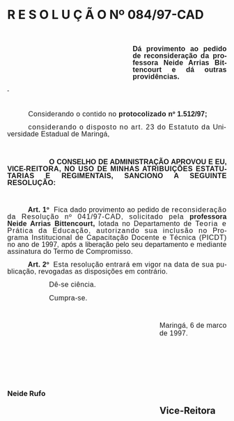 <body lang=PT-BR style='tab-interval:36.0pt'>

<div class=Section1>

<p class=MsoNormal style='margin-bottom:18.0pt;text-align:justify;line-height:
12.0pt;mso-line-height-rule:exactly'><b style='mso-bidi-font-weight:normal'><span
style='font-size:12.0pt;mso-bidi-font-size:10.0pt;font-family:Arial;letter-spacing:
-.05pt;mso-fareast-language:EN-US'><![if !supportEmptyParas]>&nbsp;<![endif]><o:p></o:p></span></b></p>

<h1 style='margin-bottom:0cm;margin-bottom:.0001pt;line-height:normal'>R E S O
L U Ç Ã O Nº 084/97-CAD</h1>

<p class=MsoNormal style='margin-bottom:18.0pt;text-align:justify;line-height:
12.0pt;mso-line-height-rule:exactly'><b style='mso-bidi-font-weight:normal'><span
style='font-size:12.0pt;mso-bidi-font-size:10.0pt;font-family:Arial;letter-spacing:
-.05pt;mso-fareast-language:EN-US'><![if !supportEmptyParas]>&nbsp;<![endif]><o:p></o:p></span></b></p>

<p class=MsoNormal style='margin-top:0cm;margin-right:0cm;margin-bottom:18.0pt;
margin-left:216.0pt;text-align:justify;line-height:12.0pt;mso-line-height-rule:
exactly'><b style='mso-bidi-font-weight:normal'><span style='font-size:12.0pt;
mso-bidi-font-size:10.0pt;font-family:Arial;letter-spacing:-.05pt;mso-fareast-language:
EN-US'>Dá </span></b><b style='mso-bidi-font-weight:normal'><span
style='font-size:12.0pt;mso-bidi-font-size:10.0pt;font-family:Arial;letter-spacing:
.2pt;mso-fareast-language:EN-US'>provimento </span></b><b style='mso-bidi-font-weight:
normal'><span style='font-size:12.0pt;mso-bidi-font-size:10.0pt;font-family:
Arial;letter-spacing:.1pt;mso-fareast-language:EN-US'>ao </span></b><b
style='mso-bidi-font-weight:normal'><span style='font-size:12.0pt;mso-bidi-font-size:
10.0pt;font-family:Arial;letter-spacing:.15pt;mso-fareast-language:EN-US'>pedido
</span></b><b style='mso-bidi-font-weight:normal'><span style='font-size:12.0pt;
mso-bidi-font-size:10.0pt;font-family:Arial;letter-spacing:-.05pt;mso-fareast-language:
EN-US'>de </span></b><b style='mso-bidi-font-weight:normal'><span
style='font-size:12.0pt;mso-bidi-font-size:10.0pt;font-family:Arial;letter-spacing:
.25pt;mso-fareast-language:EN-US'>reconsideração </span></b><b
style='mso-bidi-font-weight:normal'><span style='font-size:12.0pt;mso-bidi-font-size:
10.0pt;font-family:Arial;letter-spacing:.55pt;mso-fareast-language:EN-US'>da </span></b><b
style='mso-bidi-font-weight:normal'><span style='font-size:12.0pt;mso-bidi-font-size:
10.0pt;font-family:Arial;letter-spacing:.2pt;mso-fareast-language:EN-US'>professora
</span></b><b style='mso-bidi-font-weight:normal'><span style='font-size:12.0pt;
mso-bidi-font-size:10.0pt;font-family:Arial;letter-spacing:.25pt;mso-fareast-language:
EN-US'>Neide Arrias Bittencourt e dá outras providências.<o:p></o:p></span></b></p>

<div style='mso-element:frame;mso-element-frame-width:48.05pt;mso-element-frame-height:
22.4pt;mso-element-wrap:no-wrap-beside;mso-element-anchor-vertical:page;
mso-element-anchor-horizontal:page;mso-element-left:7.85pt;mso-element-top:
159.1pt'>

<table cellspacing=0 cellpadding=0 hspace=0 vspace=0 width=64 height=30>
 <tr>
  <td valign=top align=left height=30 style='padding-top:0cm;padding-right:
  0cm;padding-bottom:0cm;padding-left:0cm'>
  <p class=MsoNormal style='mso-element:frame;mso-element-frame-width:48.05pt;
  mso-element-frame-height:22.4pt;mso-element-wrap:no-wrap-beside;mso-element-anchor-vertical:
  page;mso-element-anchor-horizontal:page;mso-element-left:7.85pt;mso-element-top:
  159.1pt'><span style='font-size:12.0pt;mso-bidi-font-size:10.0pt;font-family:
  Arial'><![if !supportEmptyParas]>&nbsp;<![endif]><o:p></o:p></span></p>
  </td>
 </tr>
</table>

</div>

<p class=MsoNormal style='text-indent:36.0pt;line-height:12.0pt;mso-line-height-rule:
exactly'><span style='font-size:12.0pt;mso-bidi-font-size:10.0pt;font-family:
Arial;letter-spacing:.35pt;mso-fareast-language:EN-US'>Considerando o contido
no </span><b style='mso-bidi-font-weight:normal'><span style='font-size:12.0pt;
mso-bidi-font-size:10.0pt;font-family:Arial;letter-spacing:.25pt;mso-fareast-language:
EN-US'>protocolizado </span></b><b style='mso-bidi-font-weight:normal'><span
style='font-size:12.0pt;mso-bidi-font-size:10.0pt;font-family:Arial;letter-spacing:
.1pt;mso-fareast-language:EN-US'>nº 1.512/97; <o:p></o:p></span></b></p>

<p class=MsoNormal style='text-indent:36.0pt;line-height:12.0pt;mso-line-height-rule:
exactly'><span style='font-size:12.0pt;mso-bidi-font-size:10.0pt;font-family:
Arial;letter-spacing:1.0pt;mso-fareast-language:EN-US'>considerando o disposto
no art. 23 do Estatuto da </span><span style='font-size:12.0pt;mso-bidi-font-size:
10.0pt;font-family:Arial;letter-spacing:.25pt;mso-fareast-language:EN-US'>Universidade
Estadual de Maringá,<o:p></o:p></span></p>

<p class=MsoNormal style='margin-top:36.0pt;text-align:justify;text-indent:
72.0pt;line-height:12.0pt;mso-line-height-rule:exactly'><b style='mso-bidi-font-weight:
normal'><span style='font-size:12.0pt;mso-bidi-font-size:10.0pt;font-family:
Arial;mso-fareast-language:EN-US'>O CONSELHO DE ADMINISTRAÇÃO APROVOU E EU,
VICE-<span style='letter-spacing:.5pt'>REITORA, NO USO DE MINHAS ATRIBUIÇÕES
ESTATUTARIAS E </span><span style='letter-spacing:.3pt'>REGIMENTAIS, SANCIONO A
SEGUINTE RESOLUÇÃO:<o:p></o:p></span></span></b></p>

<p class=MsoNormal style='margin-top:34.2pt;text-align:justify;text-indent:
35.45pt;line-height:12.0pt;mso-line-height-rule:exactly'><b style='mso-bidi-font-weight:
normal'><span style='font-size:12.0pt;mso-bidi-font-size:10.0pt;font-family:
Arial;letter-spacing:.2pt;mso-fareast-language:EN-US'>Art. 1º<span
style="mso-spacerun: yes">  </span></span></b><span style='font-size:12.0pt;
mso-bidi-font-size:10.0pt;font-family:Arial;letter-spacing:.35pt;mso-fareast-language:
EN-US'>Fica dado </span><span style='font-size:12.0pt;mso-bidi-font-size:10.0pt;
font-family:Arial;letter-spacing:.25pt;mso-fareast-language:EN-US'>provimento
ao pedido de </span><span style='font-size:12.0pt;mso-bidi-font-size:10.0pt;
font-family:Arial;letter-spacing:.9pt;mso-fareast-language:EN-US'>reconsideração
da Resolução nº 041/97-CAD, solicitado pela </span><b style='mso-bidi-font-weight:
normal'><span style='font-size:12.0pt;mso-bidi-font-size:10.0pt;font-family:
Arial;letter-spacing:.2pt;mso-fareast-language:EN-US'>professora Neide Arrias
Bittencourt, </span></b><span style='font-size:12.0pt;mso-bidi-font-size:10.0pt;
font-family:Arial;letter-spacing:.3pt;mso-fareast-language:EN-US'>lotada no
Departamento de </span><span style='font-size:12.0pt;mso-bidi-font-size:10.0pt;
font-family:Arial;letter-spacing:1.1pt;mso-fareast-language:EN-US'>Teoria e
Prática da Educação, autorizando sua inclusão no </span><span style='font-size:
12.0pt;mso-bidi-font-size:10.0pt;font-family:Arial;letter-spacing:.5pt;
mso-fareast-language:EN-US'>Programa Institucional de Capacitação Docente e
Técnica (PICDT) </span><span style='font-size:12.0pt;mso-bidi-font-size:10.0pt;
font-family:Arial;mso-fareast-language:EN-US'>no ano de 1997, após a liberação
pelo seu departamento e <span style='letter-spacing:.3pt'>mediante assinatura
do Termo de Compromisso.<o:p></o:p></span></span></p>

<p class=MsoNormal style='text-align:justify;text-indent:35.45pt;line-height:
12.0pt;mso-line-height-rule:exactly'><b style='mso-bidi-font-weight:normal'><span
style='font-size:12.0pt;mso-bidi-font-size:10.0pt;font-family:Arial;letter-spacing:
.2pt;mso-fareast-language:EN-US'>Art. 2º<span style="mso-spacerun: yes"> 
</span></span></b><span style='font-size:12.0pt;mso-bidi-font-size:10.0pt;
font-family:Arial;letter-spacing:.5pt;mso-fareast-language:EN-US'>Esta
resolução entrará em vigor na data de sua </span><span style='font-size:12.0pt;
mso-bidi-font-size:10.0pt;font-family:Arial;letter-spacing:.3pt;mso-fareast-language:
EN-US'>publicação, revogadas as disposições em contrário. <o:p></o:p></span></p>

<p class=MsoNormal style='margin-left:32.4pt;text-align:justify;text-indent:
39.6pt;line-height:12.0pt;mso-line-height-rule:exactly'><span style='font-size:
12.0pt;mso-bidi-font-size:10.0pt;font-family:Arial;letter-spacing:.35pt;
mso-fareast-language:EN-US'>Dê-se ciência.<o:p></o:p></span></p>

<p class=MsoNormal style='margin-left:72.0pt;text-align:justify'><span
style='font-size:12.0pt;mso-bidi-font-size:10.0pt;font-family:Arial;letter-spacing:
.35pt;mso-fareast-language:EN-US'>Cumpra-se.<o:p></o:p></span></p>

<p class=MsoNormal style='margin-top:34.2pt;margin-right:0cm;margin-bottom:
0cm;margin-left:262.25pt;margin-bottom:.0001pt'><span style='font-size:12.0pt;
mso-bidi-font-size:10.0pt;font-family:Arial;letter-spacing:.3pt;mso-fareast-language:
EN-US'>Maringá, 6 de marco de 1997.<o:p></o:p></span></p>

<p class=MsoNormal style='text-indent:262.25pt'><span style='font-size:12.0pt;
mso-bidi-font-size:10.0pt;font-family:Arial;letter-spacing:.3pt;mso-fareast-language:
EN-US'><![if !supportEmptyParas]>&nbsp;<![endif]><o:p></o:p></span></p>

<p class=MsoNormal style='text-indent:262.25pt'><span style='font-size:12.0pt;
mso-bidi-font-size:10.0pt;font-family:Arial;letter-spacing:.3pt;mso-fareast-language:
EN-US'><![if !supportEmptyParas]>&nbsp;<![endif]><o:p></o:p></span></p>

<p class=MsoNormal style='text-indent:262.25pt'><span style='font-size:12.0pt;
mso-bidi-font-size:10.0pt;font-family:Arial;letter-spacing:.3pt;mso-fareast-language:
EN-US'><![if !supportEmptyParas]>&nbsp;<![endif]><o:p></o:p></span></p>

<h3>Neide Rufo</h3>

<h2 style='margin:0cm;margin-bottom:.0001pt;text-indent:262.25pt'>Vice-Reitora</h2>

</div>

</body>
